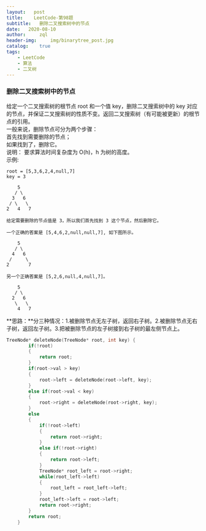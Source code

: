 ```yaml
---
layout:   post
title:    LeetCode-第98题
subtitle:   删除二叉搜索树中的节点
date:   2020-08-10
author:     zql
header-img:     img/binarytree_post.jpg
catalog:    true
tags:
    - LeetCode
    - 算法
    - 二叉树
---
```


### 删除二叉搜索树中的节点  
给定一个二叉搜索树的根节点 root 和一个值 key，删除二叉搜索树中的 key 对应的节点，并保证二叉搜索树的性质不变。返回二叉搜索树（有可能被更新）的根节点的引用。  
一般来说，删除节点可分为两个步骤：  
首先找到需要删除的节点；  
如果找到了，删除它。  
说明： 要求算法时间复杂度为 O(h)，h 为树的高度。  
示例:  
```
root = [5,3,6,2,4,null,7]
key = 3

    5
   / \
  3   6
 / \   \
2   4   7

给定需要删除的节点值是 3，所以我们首先找到 3 这个节点，然后删除它。

一个正确的答案是 [5,4,6,2,null,null,7], 如下图所示。

    5
   / \
  4   6
 /     \
2       7

另一个正确答案是 [5,2,6,null,4,null,7]。

    5
   / \
  2   6
   \   \
    4   7
```
**思路：**分三种情况：1.被删除节点无左子树，返回右子树。2.被删除节点无右子树，返回左子树。3.把被删除节点的左子树接到右子树的最左侧节点上。  
```c++
TreeNode* deleteNode(TreeNode* root, int key) {
        if(!root)
        {
            return root;
        }
        if(root->val > key)
        {
            root->left = deleteNode(root->left, key);
        }
        else if(root->val < key)
        {
            root->right = deleteNode(root->right, key);
        }
        else
        {
            if(!root->left)
            {
                return root->right;
            }
            else if(!root->right)
            {
                return root->left;
            }
            TreeNode* root_left = root->right;
            while(root_left->left)
            {
                root_left = root_left->left;
            }
            root_left->left = root->left;
            return root->right;
        }
        return root;
    }
```
